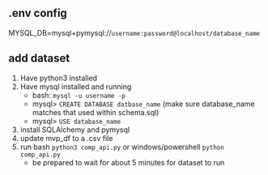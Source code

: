 ## .env config

MYSQL_DB=mysql+pymysql://`username:password@localhost/database_name`

## add dataset

1. Have python3 installed
2. Have mysql installed and running 
   * bash: `mysql -u username -p`
   * mysql> `CREATE DATABASE datbase_name` (make sure database_name matches that used within schema.sql)
   * mysql> `USE database_name`
3. install SQLAlchemy and pymysql
4. update mvp_df to a .csv file
4. run bash `python3 comp_api.py` or windows/powershell `python comp_api.py`
   - be prepared to wait for about 5 minutes for dataset to run
